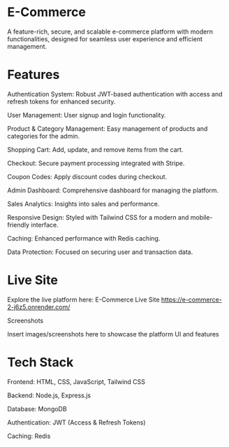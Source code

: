 # E-Commerce

A feature-rich, secure, and scalable e-commerce platform with modern functionalities, designed for seamless user experience and efficient management.

# Features

Authentication System: Robust JWT-based authentication with access and refresh tokens for enhanced security.

User Management: User signup and login functionality.

Product & Category Management: Easy management of products and categories for the admin.

Shopping Cart: Add, update, and remove items from the cart.

Checkout: Secure payment processing integrated with Stripe.

Coupon Codes: Apply discount codes during checkout.

Admin Dashboard: Comprehensive dashboard for managing the platform.

Sales Analytics: Insights into sales and performance.

Responsive Design: Styled with Tailwind CSS for a modern and mobile-friendly interface.

Caching: Enhanced performance with Redis caching.

Data Protection: Focused on securing user and transaction data.

# Live Site

Explore the live platform here: E-Commerce Live Site  https://e-commerce-2-j6z5.onrender.com/

Screenshots

Insert images/screenshots here to showcase the platform UI and features

# Tech Stack

Frontend: HTML, CSS, JavaScript, Tailwind CSS

Backend: Node.js, Express.js

Database: MongoDB

Authentication: JWT (Access & Refresh Tokens)

Caching: Redis
